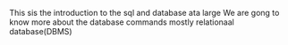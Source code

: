 This sis the introduction to the sql and database ata large
We are gong to know more about the database commands mostly relationaal database(DBMS)
